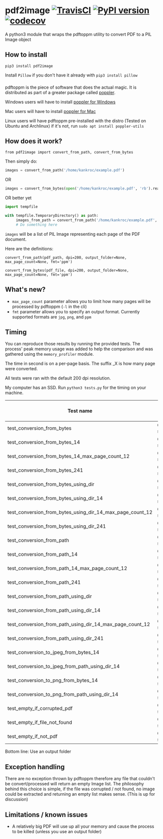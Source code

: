 # pdf2image [![TravisCI](https://travis-ci.org/Belval/pdf2image.svg?branch=master)](https://travis-ci.org/Belval/pdf2image) [![PyPI version](https://badge.fury.io/py/pdf2image.svg)](https://badge.fury.io/py/pdf2image) [![codecov](https://codecov.io/gh/Belval/pdf2image/branch/master/graph/badge.svg)](https://codecov.io/gh/Belval/pdf2image)
A python3 module that wraps the pdftoppm utility to convert PDF to a PIL Image object

## How to install

` pip3 install pdf2image `

Install `Pillow` if you don't have it already with `pip3 install pillow`

###

pdftoppm is the piece of software that does the actual magic. It is distributed as part of a greater package called [poppler](https://poppler.freedesktop.org/).

Windows users will have to install [poppler for Windows](https://sourceforge.net/projects/poppler-win32/)

Mac users will have to install [poppler for Mac](http://macappstore.org/poppler/)

Linux users will have pdftoppm pre-installed with the distro (Tested on Ubuntu and Archlinux) if it's not, run `sudo apt install poppler-utils`

## How does it work?
` from pdf2image import convert_from_path, convert_from_bytes `

Then simply do:

``` py
images = convert_from_path('/home/kankroc/example.pdf')
```

OR

``` py
images = convert_from_bytes(open('/home/kankroc/example.pdf', 'rb').read())
```

OR better yet

``` py
import tempfile

with tempfile.TemporaryDirectory() as path:
     images_from_path = convert_from_path('/home/kankroc/example.pdf', output_folder=path)
     # Do something here
```

`images` will be a list of PIL Image representing each page of the PDF document.

Here are the definitions:

`convert_from_path(pdf_path, dpi=200, output_folder=None, max_page_count=None, fmt='ppm')`

`convert_from_bytes(pdf_file, dpi=200, output_folder=None, max_page_count=None, fmt='ppm')`


## What's new?

- `max_page_count` parameter allows you to limit how many pages will be processed by pdftoppm (`-l` in the cli)
- `fmt` parameter allows you to specify an output format. Currently supported formats are `jpg`, `png`, and `ppm`

## Timing

You can reproduce those results by running the provided tests. The process' peak memory usage was added to help the comparison and was gathered using the `memory_profiler` module.

The time in second is on a per-page basis. The suffix \_X is how many page were converted.

All tests were ran with the default 200 dpi resolution.

My computer has an SSD. Run `python3 tests.py` for the timing on your machine.

| Test name | sec/page | Peak memory usage |
| --- | --- | --- |
| test_conversion_from_bytes | 0.1403517723083496 sec | 23.4 MiB |
| test_conversion_from_bytes_14 | 0.08628017561776298 sec | 289.6 MiB |
| test_conversion_from_bytes_14_max_page_count_12 | 0.07760441303253174 sec | 85.5 MiB |
| test_conversion_from_bytes_241 | 0.05936517952883392 sec | 5033.9 MiB |
| test_conversion_from_bytes_using_dir | 0.06892609596252441 sec | 0.0 MiB |
| test_conversion_from_bytes_using_dir_14 | 0.05760715688977923 sec | 0.0 MiB |
| test_conversion_from_bytes_using_dir_14_max_page_count_12 | 0.05288205827985491 sec | 0.0 MiB |
| test_conversion_from_bytes_using_dir_241 | 0.02622196882097553 sec | 0.1 MiB |
| test_conversion_from_path | 0.08991026878356934 sec | 0.0 MiB |
| test_conversion_from_path_14 | 0.09094854763575963 sec | 0.0 MiB |
| test_conversion_from_path_14_max_page_count_12 | 0.07591407639639718 sec | 0.0 MiB |
| test_conversion_from_path_241 | 0.05391744953962777 sec | 2568.0 MiB |
| test_conversion_from_path_using_dir | 0.06876587867736816 sec | 0.0 MiB |
| test_conversion_from_path_using_dir_14 | 0.057496104921613424 sec | 0.0 MiB |
| test_conversion_from_path_using_dir_14_max_page_count_12 | 0.05267822742462158 sec | 0.0 MiB |
| test_conversion_from_path_using_dir_241 | 0.026008206284392425 sec | 0.0 MiB |
| test_conversion_to_jpeg_from_bytes_14 | 0.0049211808613368446 sec | 0.0 MiB |
| test_conversion_to_jpeg_from_path_using_dir_14 | 0.005251186234610421 sec | 0.0 MiB |
| test_conversion_to_png_from_bytes_14 | 0.014363850866045271 sec | 0.1 MiB |
| test_conversion_to_png_from_path_using_dir_14 | 0.014109304973057337 sec | 0.0 MiB |
| test_empty_if_corrupted_pdf | 0.04371809959411621 sec | 0.0 MiB |
| test_empty_if_file_not_found | 0.04585576057434082 sec | 0.0 MiB |
| test_empty_if_not_pdf | 0.048310041427612305 sec | 0.0 MiB |


Bottom line: Use an output folder

## Exception handling

There are no exception thrown by pdftoppm therefore any file that couldn't be convert/processed will return an empty Image list. The philosophy behind this choice is simple, if the file was corrupted / not found, no image could be extracted and returning an empty list makes sense. (This is up for discussion)

## Limitations / known issues

- A relatively big PDF will use up all your memory and cause the process to be killed (unless you use an output folder)
